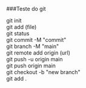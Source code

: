 ###Teste do git

git init <br>
git add (file) <br>
git status <br>
git commit -M "commit" <br>
git branch -M "main" <br>
git remote add origin (url) <br>
git push -u origin main <br>
git push origin main <br>
git checkout -b "new branch" <br>
git add . <br>